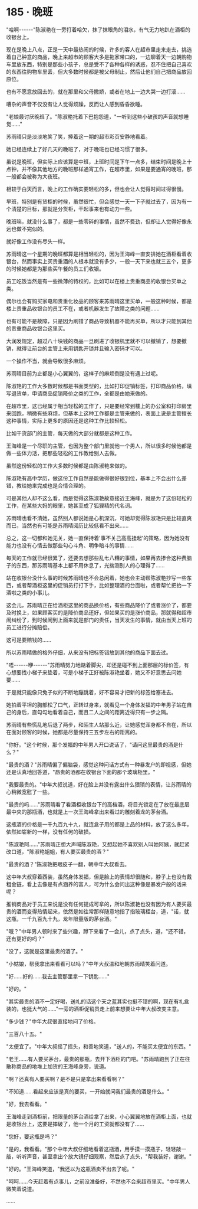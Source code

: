 <link rel="stylesheet" href="../styles/text.css" />
<h1>185 · 晚班</h1>

"哈啊------"陈淑艳在一旁打着哈欠，抹了抹眼角的泪水，有气无力地趴在酒柜的收银台上。

现在是晚上八点，正是一天中最热闹的时候，许多的客人在超市里走来走去，挑选着自己钟意的商品，晚上来超市的顾客大多是拖家带口的，一边聊着天一边朝购物车里放东西，特别是那些小孩子，总是受不了各种各样的诱惑，忍不住把自己喜欢的东西往购物车里丢，但大多数时候都是被父母制止，然后让他们自己把商品放回原位。

也有不愿意放回去的，就在那里和父母撒娇，或者在地上一边大哭一边打滚......

嘈杂的声音不仅没有让人觉得烦躁，反而让人感到昏昏欲睡。

"老娘最讨厌晚班了。"陈淑艳托着下巴抱怨道，"一听到这些小破孩的声音就想睡觉......"

苏雨晴只是淡淡地笑了笑，捧着这一期的超市彩页安静地看着。

她已经连续上了好几天的晚班了，对于晚班也已经习惯了很多。

虽说是晚班，但实际上应该算是中班，上班时间是下午一点多，结束时间是晚上十点钟，并不像其他地方的晚班那样通宵工作，在超市里，如果是要通宵的晚班，那一般都会被称为大夜班。

相较于白天而言，晚上的工作确实要轻松的多，但也会让人觉得时间过得很慢。

早班，特别是有货柜的时候，虽然很忙，但会感觉一天一下子就过去了，因为有一个清楚的目标，那就是分货柜，干起事来也有动力一些。

晚班嘛，就没什么事了，都是一些零碎的事情，虽然不费劲，但却让人觉得好像永远也做不完似的。

就好像工作没有尽头一样。

苏雨晴这一个星期的晚班都算是相当轻松的，因为王海峰一直安排她在酒柜看着收银台，然而事实上买贵重酒的人根本就没有多少，一般一天下来也就三五个，更多的时候她都是为那些买午餐的员工们收银。

员工吃饭当然是有一些微薄的特权的，比如可以在楼上贵重商品的收银台买单之类。

偶尔也会有购买家电和贵重化妆品的顾客来苏雨晴这里买单，一般这种时候，都是楼上贵重品收银台的员工不在，或者机器发生了故障之类的问题......

也有可能不是故障，只是因为刷错了商品导致机器不能再买单，所以才只能到其他的贵重商品收银台这里买。

大润发规定，超过八十块钱的商品一旦刷进了收银机里就不可以撤销了，想要撤销，就得让前台的主管上来用钥匙开锁并且输入密码才可以。

一个操作不当，就会导致很多麻烦。

苏雨晴目前为止都是小心翼翼的，这样子的麻烦倒是没有遇上过呢。

陈淑艳的工作大多数时候都是书面类型的，比如打印促销标签，打印商品价格，填写退货单，申请商品促销降价之类的工作，全都是由她来做的。

在超市里，这已经属于相当轻松的工作了，只是要经常到楼上的办公室和打印房里来回跑，稍微有些麻烦，但基本上这种工作都是主管来做的，表面上说是主管擅长这种事情，实际上更多的原因还是这种工作比较轻松。

比如干货部门的主管，每天做的大部分就都是这种工作。

王海峰是一个尽职的主管，也因为整个部门里就他一个男人，所以很多时候他都是做一些体力活，把那些轻松的工作教给别人去做。

虽然这份轻松的工作大多数时候都是由陈淑艳来做的。

陈淑艳有高中学历，做这份工作自然是能做得很好很到位，基本上不会出什么差错，教给她来完成也是合情合理的。

可是其他人却不这么看，而是觉得这陈淑艳故意接近王海峰，就是为了这份轻松的工作，在某些大妈的眼里，她甚至成了狐狸精的代名词。

苏雨晴也看不清她，虽然别人都说她是心机深沉，可她却觉得陈淑艳只是比较直爽而已，当然也有可能是苏雨晴阅历比较低看不出来......

总之，这一切都和她无关，她一直保持着'事不关己高高挂起'的策略，因为她没有能力也没有心情去做那些勾心斗角、明争暗斗的事情......

每天的工作就已经很累了，还要去想那些乱七八糟的事情，如果再去掺合这种费脑子的东西，那苏雨晴基本上都不用休息了，光揣测别人的心理得了......

站在收银台没什么事的时候苏雨晴也不会总闲着，她也会主动帮陈淑艳抄写一些东西，或者帮酒柜这里的促销员打打下手，比如整理酒的台面啦，或者帮忙把抬一下酒啦之类的小事儿。

这会儿，苏雨晴正在给酒柜这里的商品换价格，有些商品降价了或者涨价了，都要及时换上，如果顾客买的是降价商品还好，但如果买的是涨价商品，那就得和超市闹纠纷了，到时候闹到上面来就是部门的责任，当天发生的事情，就由当天上班的员工进行分摊赔偿。

这可是要赔钱的......

所以苏雨晴做的格外仔细，从来没有把标签错放到其他的商品下面去过。

"唔------咿------"苏雨晴努力地踮着脚尖，却还是碰不到上面那层的标价签，有心想要找小梯子来垫着，可是小梯子正好被陈淑艳坐着，她又不好意思去问她要......

于是就只能像只兔子似的不断地蹦跳着，好不容易才把新的标签给塞进去。

她拍着平坦的胸部松了口气，正转过身来，就看见一个身体发福的中年男子站在自己的身后，直勾勾地看着自己，而且二人之间的距离近得只有一步之隔。

苏雨晴有些慌乱地后退了两步，和陌生人站那么近，让她感觉浑身都不自在，所以在面对顾客的时候，她都是尽量保持三五步左右的距离的。

"你好。"这个时候，那个发福的中年男人开口说话了，"请问这里最贵的酒是什么？"

"最贵的酒？"苏雨晴偏了偏脑袋，感觉这种问话方式有一种暴发户的即视感，但她还是认真地回答道，"昂贵的酒都在收银台下面的那个玻璃柜里。"

"我要最贵的。"中年大叔说道，好在脸上并没有露出什么猥琐的表情，让苏雨晴的心稍微宽慰了一些。

"最贵的吗......"苏雨晴看了看酒柜收银台下的高档酒，将目光锁定在了放在最底层最中央的那瓶酒，也就是上一次王海峰拿出来看过的雕刻着龙的茅台酒。

这瓶酒的价格是一千九百九十九，就连盒子用的都是上品的材料，放了这么多年，依然如崭新的一样，没有任何的破损。

"陈淑艳阿......"苏雨晴正想大声喊陈淑艳，又想起她不喜欢别人叫她阿姨，就赶紧改口道，"陈淑艳姐姐，有人要买最贵的酒？"

"最贵的酒？"陈淑艳把眼皮子一翻，朝中年大叔看去。

这中年大叔穿着西装，虽然身体发福，但是脸上的表情却很随和，脖子上也没有戴粗金链，看上去像是有点涵养的富人，可为什么会问出这种像是暴发户般的话来呢？

推销商品对于员工来说是没有任何提成可拿的，所以陈淑艳也没有因为有人要买最贵的酒而变得热情起来，依然是如往常那样随意地指了指玻璃柜台，道，"诺，就这瓶，一千九百九十九，龙年限量版的茅台酒。"

"哦？"中年男人顿时来了些兴趣，蹲下来看了一会儿，点了点头，道，"还不错，还有更好的吗？"

"没了，这就是这里最贵的酒了。"

"小姑娘，帮我拿出来看看可以吗？"中年大叔温和地朝苏雨晴笑着问道。

"好......好的......我去主管那里拿一下钥匙......"

"好的。"

"其实最贵的酒不一定好喝，送礼的话这个天之蓝其实也挺不错的啊，现在有礼盒装的，也挺大气的......"一旁的酒柜促销员走上前来想要让中年大叔改变主意。

"多少钱？"中年大叔很直接地问了价格。

"三百八十五。"

"太便宜了。"中年大叔摇了摇头，和善地笑道，"送人的，不能买太便宜的东西。"

"老王......有人要买茅台，最贵的那瓶，去开下酒柜的门吧。"苏雨晴跑到了正在往散称商品的地堆上加货的王海峰身旁，说道。

"啊？还真有人要买啊？是不是只是拿出来看看啊？"

"不知道......看起来应该是真的要买，一开始就问我们最贵的酒是什么。"

"好，我去看看。"

王海峰走到酒柜前，把限量的茅台酒给拿了出来，小心翼翼地放在酒柜上面，也就是收银台上，这要是摔破了，他一个月的工资就都没有了......

"您好，要这瓶是吗？"

"是的，我看看。"那个中年大叔仔细地看着这瓶酒，用手摸一摸瓶子，轻轻敲一敲，听听声音，甚至拿出个放大镜仔细观察，然后点了点头，"帮我装好，谢谢。"

"好的。"王海峰笑道，"我还以为这瓶酒卖不出去了呢。"

"呵呵......今天赶着有点事儿，之前没准备好，不然也不会来超市里买。"中年男人微笑着说道。

......
